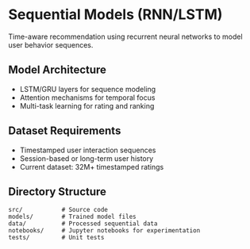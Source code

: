 # Sequential Models (RNN/LSTM)

Time-aware recommendation using recurrent neural networks to model user behavior sequences.

## Model Architecture
- LSTM/GRU layers for sequence modeling
- Attention mechanisms for temporal focus
- Multi-task learning for rating and ranking

## Dataset Requirements
- Timestamped user interaction sequences
- Session-based or long-term user history
- Current dataset: 32M+ timestamped ratings

## Directory Structure
```
src/           # Source code
models/        # Trained model files
data/          # Processed sequential data
notebooks/     # Jupyter notebooks for experimentation
tests/         # Unit tests
```